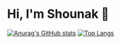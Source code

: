 # Hi, I'm Shounak 👋

[![Anurag's GitHub stats](https://github-readme-stats.vercel.app/api?username=dasShounak&show_icons=true&title_color=61B950&bg_color=0D111700&text_color=E2E8F0&icon_color=61B950&hide_border=true&custom_title=Stats&line_height=33)](https://github.com/anuraghazra/github-readme-stats)
[![Top Langs](https://github-readme-stats.vercel.app/api/top-langs/?username=dasShounak&title_color=61B950&bg_color=0D111700&text_color=E2E8F0&icon_color=61B950&hide_border=true)](https://github.com/anuraghazra/github-readme-stats)
